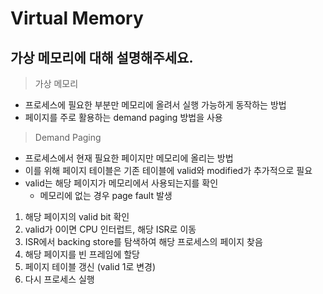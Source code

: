 # Virtual Memory

## 가상 메모리에 대해 설명해주세요.

> 가상 메모리

- 프로세스에 필요한 부분만 메모리에 올려서 실행 가능하게 동작하는 방법
- 페이지를 주로 활용하는 demand paging 방법을 사용

> Demand Paging

- 프로세스에서 현재 필요한 페이지만 메모리에 올리는 방법
- 이를 위해 페이지 테이블은 기존 테이블에 valid와 modified가 추가적으로 필요
- valid는 해당 페이지가 메모리에서 사용되는지를 확인
  - 메모리에 없는 경우 page fault 발생
  
1. 해당 페이지의 valid bit 확인
2. valid가 0이면 CPU 인터럽트, 해당 ISR로 이동
3. ISR에서 backing store를 탐색하여 해당 프로세스의 페이지 찾음
4. 해당 페이지를 빈 프레임에 할당
5. 페이지 테이블 갱신 (valid 1로 변경)
6. 다시 프로세스 실행
